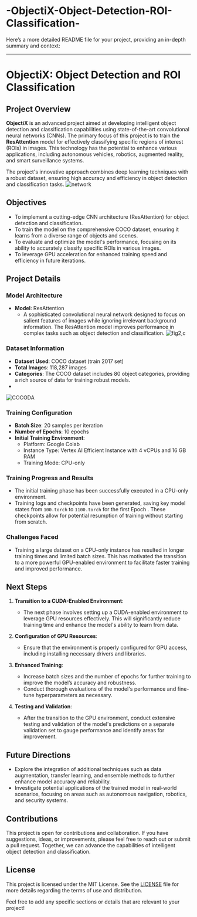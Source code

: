 # -ObjectiX-Object-Detection-ROI-Classification-
Here’s a more detailed README file for your project, providing an in-depth summary and context:

---

# ObjectiX:  Object Detection and ROI Classification

## Project Overview

**ObjectiX** is an advanced project aimed at developing intelligent object detection and classification capabilities using state-of-the-art convolutional neural networks (CNNs). The primary focus of this project is to train the **ResAttention** model for effectively classifying specific regions of interest (ROIs) in images. This technology has the potential to enhance various applications, including autonomous vehicles, robotics, augmented reality, and smart surveillance systems.

The project's innovative approach combines deep learning techniques with a robust dataset, ensuring high accuracy and efficiency in object detection and classification tasks.
![network](https://github.com/user-attachments/assets/5b56dafb-9f51-470c-9351-07f0b7a051f3)

## Objectives

- To implement a cutting-edge CNN architecture (ResAttention) for object detection and classification.
- To train the model on the comprehensive COCO dataset, ensuring it learns from a diverse range of objects and scenes.
- To evaluate and optimize the model's performance, focusing on its ability to accurately classify specific ROIs in various images.
- To leverage GPU acceleration for enhanced training speed and efficiency in future iterations.

## Project Details

### Model Architecture

- **Model**: ResAttention
  - A sophisticated convolutional neural network designed to focus on salient features of images while ignoring irrelevant background information. The ResAttention model improves performance in complex tasks such as object detection and classification.
![fig2,c](https://github.com/user-attachments/assets/25f34d1b-c97f-4097-9004-3c3ca4fa0015)

### Dataset Information

- **Dataset Used**: COCO dataset (train 2017 set)
- **Total Images**: 118,287 images
- **Categories**: The COCO dataset includes 80 object categories, providing a rich source of data for training robust models.
- 
![COCODA](https://github.com/user-attachments/assets/5db04609-4bf5-4190-9a6c-427dea40a8f1)

### Training Configuration

- **Batch Size**: 20 samples per iteration
- **Number of Epochs**: 10 epochs
- **Initial Training Environment**: 
  - Platform: Google Colab
  - Instance Type: Vertex AI Efficient Instance with 4 vCPUs and 16 GB RAM
  - Training Mode: CPU-only

### Training Progress and Results

- The initial training phase has been successfully executed in a CPU-only environment.
- Training logs and checkpoints have been generated, saving key model states from `100.torch` to `1100.torch` for the first Epoch . These checkpoints allow for potential resumption of training without starting from scratch.

### Challenges Faced

- Training a large dataset on a CPU-only instance has resulted in longer training times and limited batch sizes. This has motivated the transition to a more powerful GPU-enabled environment to facilitate faster training and improved performance.

## Next Steps

1. **Transition to a CUDA-Enabled Environment**:
   - The next phase involves setting up a CUDA-enabled environment to leverage GPU resources effectively. This will significantly reduce training time and enhance the model's ability to learn from data.
  
2. **Configuration of GPU Resources**:
   - Ensure that the environment is properly configured for GPU access, including installing necessary drivers and libraries.
  
3. **Enhanced Training**:
   - Increase batch sizes and the number of epochs for further training to improve the model’s accuracy and robustness.
   - Conduct thorough evaluations of the model's performance and fine-tune hyperparameters as necessary.

4. **Testing and Validation**:
   - After the transition to the GPU environment, conduct extensive testing and validation of the model's predictions on a separate validation set to gauge performance and identify areas for improvement.

## Future Directions

- Explore the integration of additional techniques such as data augmentation, transfer learning, and ensemble methods to further enhance model accuracy and reliability.
- Investigate potential applications of the trained model in real-world scenarios, focusing on areas such as autonomous navigation, robotics, and security systems.

## Contributions

This project is open for contributions and collaboration. If you have suggestions, ideas, or improvements, please feel free to reach out or submit a pull request. Together, we can advance the capabilities of intelligent object detection and classification.

## License

This project is licensed under the MIT License. See the [LICENSE](LICENSE) file for more details regarding the terms of use and distribution.



Feel free to add any specific sections or details that are relevant to your project!
